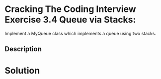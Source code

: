 # Cracking The Coding Interview Exercise 3.4 Queue via Stacks:

Implement a MyQueue class which implements a queue using two stacks.

## Description


# Solution
